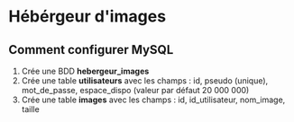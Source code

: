 # Hébérgeur d'images

## Comment configurer MySQL

1. Crée une BDD **hebergeur_images**
2. Crée une table **utilisateurs** avec les champs : id, pseudo (unique), mot_de_passe, espace_dispo (valeur par défaut 20 000 000)
3. Crée une table **images** avec les champs : id, id_utilisateur, nom_image, taille